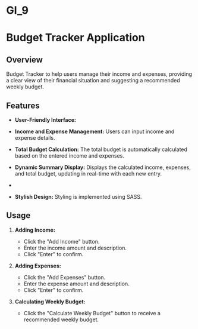 # GI_9
# Budget Tracker Application

## Overview
Budget Tracker to help users manage their income and expenses, providing a clear view of their financial situation and suggesting a recommended weekly budget.

## Features
- **User-Friendly Interface:** 

- **Income and Expense Management:** Users can input income and expense details.

- **Total Budget Calculation:** The total budget is automatically calculated based on the entered income and expenses.

- **Dynamic Summary Display:** Displays the calculated income, expenses, and total budget, updating in real-time with each new entry.
- 
- **Stylish Design:** Styling is implemented using SASS.

## Usage
1. **Adding Income:**
   - Click the "Add Income" button.
   - Enter the income amount and description.
   - Click "Enter" to confirm.

2. **Adding Expenses:**
   - Click the "Add Expenses" button.
   - Enter the expense amount and description.
   - Click "Enter" to confirm.

3. **Calculating Weekly Budget:**
   - Click the "Calculate Weekly Budget" button to receive a recommended weekly budget.
